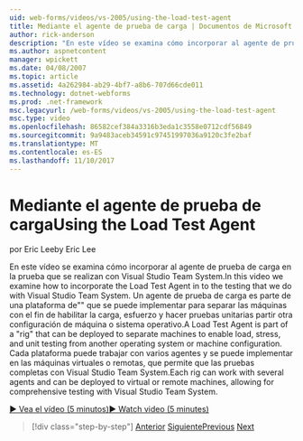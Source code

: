 ```yaml
---
uid: web-forms/videos/vs-2005/using-the-load-test-agent
title: Mediante el agente de prueba de carga | Documentos de Microsoft
author: rick-anderson
description: "En este vídeo se examina cómo incorporar al agente de prueba de carga en la prueba que se realizan con Visual Studio Team System. Un agente de prueba de carga es parte de un '..."
ms.author: aspnetcontent
manager: wpickett
ms.date: 04/08/2007
ms.topic: article
ms.assetid: 4a262984-ab29-4bf7-a8b6-707d66cde011
ms.technology: dotnet-webforms
ms.prod: .net-framework
msc.legacyurl: /web-forms/videos/vs-2005/using-the-load-test-agent
msc.type: video
ms.openlocfilehash: 86582cef384a3316b3eda1c3558e0712cdf56849
ms.sourcegitcommit: 9a9483aceb34591c97451997036a9120c3fe2baf
ms.translationtype: MT
ms.contentlocale: es-ES
ms.lasthandoff: 11/10/2017
---
```

<a name="using-the-load-test-agent"></a><span data-ttu-id="ea506-104">Mediante el agente de prueba de carga</span><span class="sxs-lookup"><span data-stu-id="ea506-104">Using the Load Test Agent</span></span>
====================
<span data-ttu-id="ea506-105">por Eric Lee</span><span class="sxs-lookup"><span data-stu-id="ea506-105">by Eric Lee</span></span>

<span data-ttu-id="ea506-106">En este vídeo se examina cómo incorporar al agente de prueba de carga en la prueba que se realizan con Visual Studio Team System.</span><span class="sxs-lookup"><span data-stu-id="ea506-106">In this video we examine how to incorporate the Load Test Agent in to the testing that we do with Visual Studio Team System.</span></span> <span data-ttu-id="ea506-107">Un agente de prueba de carga es parte de una plataforma de"" que se puede implementar para separar las máquinas con el fin de habilitar la carga, esfuerzo y hacer pruebas unitarias partir otra configuración de máquina o sistema operativo.</span><span class="sxs-lookup"><span data-stu-id="ea506-107">A Load Test Agent is part of a "rig" that can be deployed to separate machines to enable load, stress, and unit testing from another operating system or machine configuration.</span></span> <span data-ttu-id="ea506-108">Cada plataforma puede trabajar con varios agentes y se puede implementar en las máquinas virtuales o remotas, que permite que las pruebas completas con Visual Studio Team System.</span><span class="sxs-lookup"><span data-stu-id="ea506-108">Each rig can work with several agents and can be deployed to virtual or remote machines, allowing for comprehensive testing with Visual Studio Team System.</span></span>

[<span data-ttu-id="ea506-109">&#9654; Vea el vídeo (5 minutos)</span><span class="sxs-lookup"><span data-stu-id="ea506-109">&#9654; Watch video (5 minutes)</span></span>](https://channel9.msdn.com/Blogs/ASP-NET-Site-Videos/using-the-load-test-agent)

>[!div class="step-by-step"]
<span data-ttu-id="ea506-110">[Anterior](the-effects-of-caching.md)
[Siguiente](the-effects-of-viewstate.md)</span><span class="sxs-lookup"><span data-stu-id="ea506-110">[Previous](the-effects-of-caching.md)
[Next](the-effects-of-viewstate.md)</span></span>
